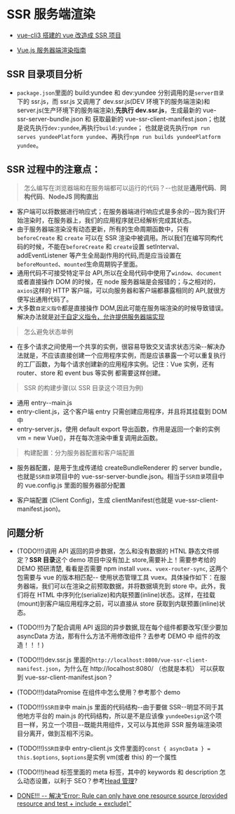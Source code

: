 # SSR 服务端渲染

- [vue-cli3 搭建的 vue 改造成 SSR 项目](https://blog.csdn.net/weixin_40965293/article/details/106619172)

- [Vue.js 服务器端渲染指南](https://ssr.vuejs.org/zh/)

## SSR 目录项目分析

- `package.json`里面的 build:yundee 和 dev:yundee 分别调用的是`server目录`下的 ssr.js，而 ssr.js 又调用了 dev.ssr.js(DEV 环境下的服务端渲染)和 server.js(生产环境下的服务端渲染),**先执行 dev.ssr.js**，生成最新的 vue-ssr-server-bundle.json 和 获取最新的 vue-ssr-client-manifest.json；也就是说先执行`dev:yundee`,再执行`build:yundee`； 也就是说先执行`npm run serves yundeePlatform yundee`、再执行`npm run builds yundeePlatform yundee`。

## SSR 过程中的注意点：

> 怎么编写在浏览器端和在服务端都可以运行的代码？--也就是**通用代码**、**同构代码**、**NodeJS 同构直出**

- 客户端可以将数据进行响应式；在服务器端进行响应式是多余的--因为我们开始渲染时，在服务器上，我们的应用程序就已经解析完成其状态。
- 由于服务器端渲染没有动态更新，所有的生命周期函数中，只有 `beforeCreate` 和 `create` 可以在 SSR 渲染中被调用。所以我们在编写同构代码的时候，不能在`beforeCreate` 和 `create`设置 setInterval、addEventListener 等产生全局副作用的代码,而是应当设置在`beforeMounted`、`mounted`生命周期钩子里面。
- 通用代码不可接受特定平台 API,所以在全局代码中使用了`window`、`document`或者直接操作 DOM 的时候，在 node 服务器端是会报错的；与之相对的，`axios`这样的 HTTP 客户端，可以向服务器和客户端都暴露相同的 API,就很方便写出通用代码了。
- 大多数`自定义指令`都是直接操作 DOM,因此可能在服务端渲染的时候导致错误。解决办法就是[对于自定义指令，允许提供服务器端实现](https://ssr.vuejs.org/zh/api/#directives)

> 怎么避免状态单例

- 在多个请求之间使用一个共享的实例，很容易导致交叉请求状态污染--解决办法就是，不应该直接创建一个应用程序实例，而是应该暴露一个可以重复执行的工厂函数，为每个请求创建新的应用程序实例。记住：Vue 实例，还有 router、store 和 event bus 等实例 都需要这样创建。

> SSR 的构建步骤(以 SSR 目录这个项目为例)

- 通用 entry--main.js
- entry-client.js，这个客户端 entry 只需创建应用程序，并且将其挂载到 DOM 中
- entry-server.js，使用 default export 导出函数，作用是返回一个新的实例 vm = new Vue()，并在每次渲染中重复调用此函数。

> 构建配置：分为服务器配置和客户端配置

- 服务器配置，是用于生成传递给 createBundleRenderer 的 server bundle，也就是`SSR目录`项目中的 vue-ssr-server-bundle.json。相当于`SSR目录`项目中的 vue.config.js 里面的服务器部分配置

- 客户端配置 (Client Config)，生成 clientManifest(也就是 vue-ssr-client-manifest.json)。

## 问题分析

- (TODO!!!)调用 API 返回的异步数据，怎么和没有数据的 HTNL 静态文件绑定？**SSR 目录**这个 demo 项目中没有加上 store,需要补上！需要参考给的 DEMO 预研清楚, 看看是否需要 npm install `vuex`、`vuex-router-sync`, 这两个包需要与 vue 的版本相匹配-- 使用状态管理工具 vuex。具体操作如下：在服务器端，我们可以在渲染之前预取数据，并将数据填充到 store 中。此外，我们将在 HTML 中序列化(serialize)和内联预置(inline)状态。这样，在挂载(mount)到客户端应用程序之前，可以直接从 store 获取到内联预置(inline)状态。

- (TODO!!!)为了配合调用 API 返回的异步数据,现在每个组件都要改写(至少要加 asyncData 方法，那有什么方法不用修改组件？去参考 DEMO 中 组件的改造！！！)

- (TODO!!!)dev.ssr.js 里面的`http://localhost:8080/vue-ssr-client-manifest.json`，为什么在 http://localhost:8080/ （也就是本机） 可以获取到 vue-ssr-client-manifest.json？

- (TODO!!!)dataPromise 在组件中怎么使用？参考那个 demo

- (TODO!!!)`SSR目录`中 main.js 里面的代码结构--由于要做 SSR--明显不同于其他地方平台的 main.js 的代码结构，所以是不是应该像 `yundeeDesign`这个项目一样，另立一个项目--既能共用组件，又可以与其他非 SSR 服务端渲染项目分离开，做到互相不污染。

- (TODO!!!)`SSR目录`中 entry-client.js 文件里面的`const { asyncData } = this.$options`, `$options`是实例 vm(或者 this) 的一个属性

- (TODO!!!)head 标签里面的 meta 标签，其中的 keywords 和 description 怎么动态设置，以利于 SEO？参考[Head 管理](https://ssr.vuejs.org/zh/guide/head.html)?

- [DONE!!! -- 解决“Error: Rule can only have one resource source (provided resource and test + include + exclude)”](https://blog.meathill.com/fe-tool-chain/how-to-fix-error-rule-can-only-have-one-resource-source-provided-resource-and-test-include-exclude.html)
